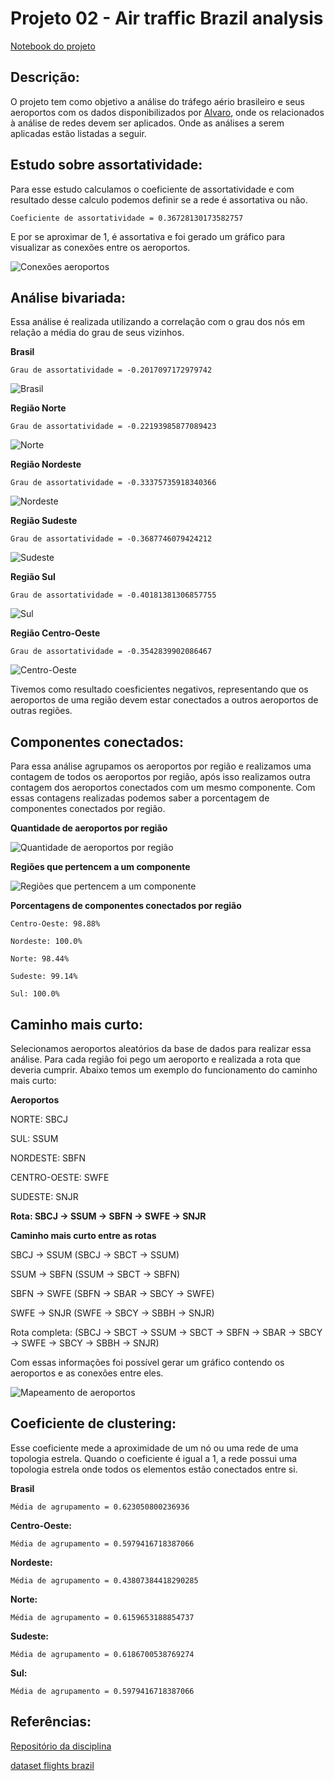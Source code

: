# **Projeto 02 - Air traffic Brazil analysis**

[Notebook do projeto](https://github.com/SidneyJunior01234/DCA0209---ALGORITMOS-E-ESTRUTURAS-DE-DADOS-II---T01/blob/main/Air%20traffic%20Brazil%20analysis/Projeto%202%20AED2.ipynb)

## **Descrição:**
O projeto tem como objetivo a análise do tráfego aério brasileiro e seus aeroportos com os dados disponibilizados por [Alvaro](https://github.com/alvarofpp/dataset-flights-brazil), onde os relacionados à análise de redes devem ser aplicados.
Onde as análises a serem aplicadas estão listadas a seguir.

## **Estudo sobre assortatividade:**
Para esse estudo calculamos o coeficiente de assortatividade e com resultado desse calculo podemos definir se a rede é assortativa ou não.

`Coeficiente de assortatividade = 0.36728130173582757`

E por se aproximar de 1, é assortativa e foi gerado um gráfico para visualizar as conexões entre os aeroportos.

![Conexões aeroportos](https://github.com/SidneyJunior01234/DCA0209---ALGORITMOS-E-ESTRUTURAS-DE-DADOS-II---T01/blob/main/Air%20traffic%20Brazil%20analysis/imagens/plot01.png)

## **Análise bivariada:**
Essa análise é realizada utilizando a correlação com o grau dos nós em relação a média do grau de seus vizinhos.

**Brasil**

`Grau de assortatividade = -0.2017097172979742`

![Brasil](https://github.com/SidneyJunior01234/DCA0209---ALGORITMOS-E-ESTRUTURAS-DE-DADOS-II---T01/blob/main/Air%20traffic%20Brazil%20analysis/imagens/plotbrasil.png)

**Região Norte**

`Grau de assortatividade = -0.22193985877089423`

![Norte](https://github.com/SidneyJunior01234/DCA0209---ALGORITMOS-E-ESTRUTURAS-DE-DADOS-II---T01/blob/main/Air%20traffic%20Brazil%20analysis/imagens/plotnorte.png)

**Região Nordeste**

`Grau de assortatividade = -0.33375735918340366`

![Nordeste](https://github.com/SidneyJunior01234/DCA0209---ALGORITMOS-E-ESTRUTURAS-DE-DADOS-II---T01/blob/main/Air%20traffic%20Brazil%20analysis/imagens/plotnordeste.png)

**Região Sudeste**

`Grau de assortatividade = -0.3687746079424212`

![Sudeste](https://github.com/SidneyJunior01234/DCA0209---ALGORITMOS-E-ESTRUTURAS-DE-DADOS-II---T01/blob/main/Air%20traffic%20Brazil%20analysis/imagens/plotsudeste.png)

**Região Sul**

`Grau de assortatividade = -0.40181381306857755`

![Sul](https://github.com/SidneyJunior01234/DCA0209---ALGORITMOS-E-ESTRUTURAS-DE-DADOS-II---T01/blob/main/Air%20traffic%20Brazil%20analysis/imagens/plotsul.png)

**Região Centro-Oeste**

`Grau de assortatividade = -0.3542839902086467`

![Centro-Oeste](https://github.com/SidneyJunior01234/DCA0209---ALGORITMOS-E-ESTRUTURAS-DE-DADOS-II---T01/blob/main/Air%20traffic%20Brazil%20analysis/imagens/plotcentro.png)

Tivemos como resultado coesficientes negativos, representando que os aeroportos de uma região devem estar conectados a outros aeroportos de outras regiões.

## **Componentes conectados:**
Para essa análise agrupamos os aeroportos por região e realizamos uma contagem de todos os aeroportos por 
região, após isso realizamos outra contagem dos aeroportos conectados com um mesmo componente. Com essas contagens realizadas podemos
saber a porcentagem de componentes conectados por região.

**Quantidade de aeroportos por região**

![Quantidade de aeroportos por região](https://github.com/SidneyJunior01234/DCA0209---ALGORITMOS-E-ESTRUTURAS-DE-DADOS-II---T01/blob/main/Air%20traffic%20Brazil%20analysis/imagens/contagem01.png)

**Regiões que pertencem a um componente**

![Regiões que pertencem a um componente](https://github.com/SidneyJunior01234/DCA0209---ALGORITMOS-E-ESTRUTURAS-DE-DADOS-II---T01/blob/main/Air%20traffic%20Brazil%20analysis/imagens/contagem02.png)

**Porcentagens de componentes conectados por região**

`Centro-Oeste: 98.88%`

`Nordeste: 100.0%`

`Norte: 98.44%`

`Sudeste: 99.14%`

`Sul: 100.0%`

## **Caminho mais curto:**

Selecionamos aeroportos aleatórios da base de dados para realizar essa análise. Para cada região foi pego um aeroporto e realizada a rota que deveria cumprir. Abaixo temos 
um exemplo do funcionamento do caminho mais curto:

**Aeroportos**

NORTE: SBCJ

SUL: SSUM

NORDESTE: SBFN

CENTRO-OESTE: SWFE

SUDESTE: SNJR

**Rota: SBCJ -> SSUM -> SBFN -> SWFE -> SNJR**

**Caminho mais curto entre as rotas**

SBCJ -> SSUM (SBCJ -> SBCT -> SSUM)

SSUM -> SBFN (SSUM -> SBCT -> SBFN)

SBFN -> SWFE (SBFN -> SBAR -> SBCY -> SWFE)

SWFE -> SNJR (SWFE -> SBCY -> SBBH -> SNJR)

Rota completa: (SBCJ -> SBCT -> SSUM -> SBCT -> SBFN -> SBAR -> SBCY -> SWFE -> SBCY -> SBBH -> SNJR)

Com essas informações foi possível gerar um gráfico contendo os aeroportos e as conexões entre eles.

![Mapeamento de aeroportos](https://github.com/SidneyJunior01234/DCA0209---ALGORITMOS-E-ESTRUTURAS-DE-DADOS-II---T01/blob/main/Air%20traffic%20Brazil%20analysis/imagens/rota.png)

## **Coeficiente de clustering:**

Esse coeficiente mede a aproximidade de um nó ou uma rede de uma topologia estrela. Quando o coeficiente é igual a 1, a rede possui uma
topologia estrela onde todos os elementos estão conectados entre si.

**Brasil**

`Média de agrupamento = 0.623050800236936`

**Centro-Oeste:**

`Média de agrupamento = 0.5979416718387066`

**Nordeste:**

`Média de agrupamento = 0.43807384418290285`

**Norte:**

`Média de agrupamento = 0.6159653188854737`

**Sudeste:**

`Média de agrupamento = 0.6186700538769274`

**Sul:**

`Média de agrupamento = 0.5979416718387066`

## **Referências:**
[Repositório da disciplina](https://github.com/ivanovitchm/datastructure)

[dataset flights brazil](https://github.com/alvarofpp/dataset-flights-brazil)
